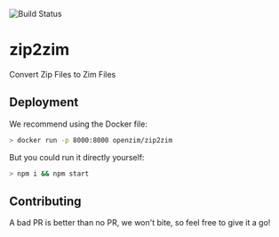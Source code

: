 ![Build Status](https://travis-ci.org/openzim/zip2zim.svg?branch=master)

# zip2zim
Convert Zip Files to Zim Files

## Deployment
We recommend using the Docker file:
```bash
> docker run -p 8000:8000 openzim/zip2zim
```
But you could run it directly yourself:
```bash
> npm i && npm start
```

## Contributing
A bad PR is better than no PR, we won't bite, so feel free to give it a go!
